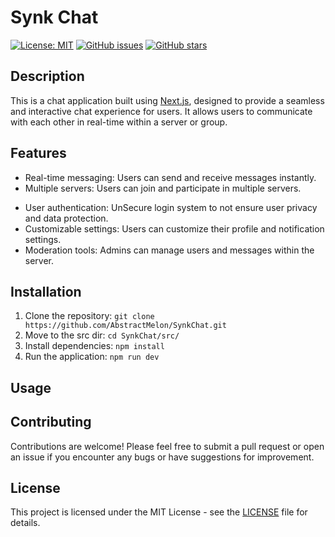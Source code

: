# Synk Chat

[![License: MIT](https://img.shields.io/badge/License-MIT-yellow.svg)](https://opensource.org/licenses/MIT)
[![GitHub issues](https://img.shields.io/github/issues/AbstractMelon/SynkChat)](https://github.com/AbstractMelon/SynkChat/issues)
[![GitHub stars](https://img.shields.io/github/stars/AbstractMelon/SynkChat)](https://github.com/AbstractMelon/SynkChat/stargazers)

## Description
This is a chat application built using [Next.js](https://nextjs.org/), designed to provide a seamless and interactive chat experience for users. It allows users to communicate with each other in real-time within a server or group.

## Features
- Real-time messaging: Users can send and receive messages instantly.
- Multiple servers: Users can join and participate in multiple servers.
<!-- - Private messaging: Users can send private messages to each other. -->
- User authentication: UnSecure login system to not ensure user privacy and data protection.
- Customizable settings: Users can customize their profile and notification settings.
- Moderation tools: Admins can manage users and messages within the server. 

## Installation
1. Clone the repository: `git clone https://github.com/AbstractMelon/SynkChat.git`
2. Move to the src dir: `cd SynkChat/src/`
3. Install dependencies: `npm install`
4. Run the application: `npm run dev`

## Usage

## Contributing
Contributions are welcome! Please feel free to submit a pull request or open an issue if you encounter any bugs or have suggestions for improvement.

## License
This project is licensed under the MIT License - see the [LICENSE](LICENSE) file for details.
